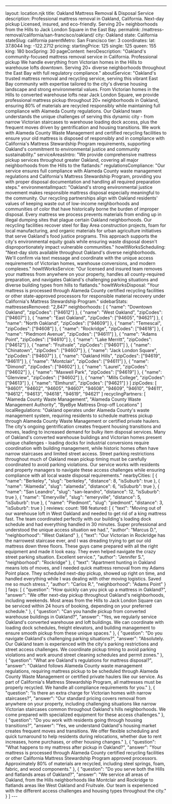 ---
layout: location.njk
title: Oakland Mattress Removal & Disposal Service
description: Professional mattress removal in Oakland, California. Next-day pickup Licensed, insured, and eco-friendly. Serving 20+ neighborhoods from the Hills to Jack London Square in the East Bay.
permalink: /mattress-removal/california/san-francisco/oakland/
city: Oakland state: California stateSlug: california parentMetro: San Francisco tier: 3 coordinates: lat: 37.8044 lng: -122.2712 pricing: startingPrice: 125 single: 125 queen: 155 king: 180 boxSpring: 30 pageContent: heroDescription: "Oakland's community-focused mattress removal service in California. Professional pickup We handle everything from Victorian homes in the Hills to warehouse lofts downtown. Serving 20+ diverse neighborhoods throughout the East Bay with full regulatory compliance." aboutService: "Oakland's trusted mattress removal and recycling service, serving this vibrant East Bay community with expertise tailored to the city's diverse housing landscape and strong environmental values. From Victorian homes in the Hills to converted warehouse lofts near Jack London Square, we provide professional mattress pickup throughout 20+ neighborhoods in Oakland, ensuring 80% of materials are recycled responsibly while maintaining full compliance with Alameda County regulations. Our Oakland team understands the unique challenges of serving this dynamic city - from narrow Victorian staircases to warehouse loading dock access, plus the frequent moves driven by gentrification and housing transitions. We work with Alameda County Waste Management and certified recycling facilities to ensure your old mattress is disposed of responsibly and in compliance with California's Mattress Stewardship Program requirements, supporting Oakland's commitment to environmental justice and community sustainability." serviceAreasIntro: "We provide comprehensive mattress pickup services throughout greater Oakland, covering all major neighborhoods from the Hills to the flatlands:" regulationsCompliance: "Our service ensures full compliance with Alameda County waste management regulations and California's Mattress Stewardship Program, providing you with proper disposal documentation and handling all required preparation steps." environmentalImpact: "Oakland's strong environmental justice movement makes responsible mattress disposal especially meaningful to the community. Our recycling partnerships align with Oakland residents' values of keeping waste out of low-income neighborhoods and communities of color that have historically borne the burden of improper disposal. Every mattress we process prevents materials from ending up in illegal dumping sites that plague certain Oakland neighborhoods. Our recycling facilities recover steel for Bay Area construction projects, foam for local manufacturing, and organic materials for urban agriculture initiatives that serve Oakland's food justice programs. This approach supports the city's environmental equity goals while ensuring waste disposal doesn't disproportionately impact vulnerable communities." howItWorksScheduling: "Next-day slots available throughout Oakland's diverse neighborhoods. We'll confirm via text message and coordinate with the unique access requirements of Victorian homes, warehouse conversions, and modern complexes." howItWorksService: "Our licensed and insured team removes your mattress from anywhere on your property, handles all county-required preparation, and navigates Oakland's challenging parking situations and diverse building types from hills to flatlands." howItWorksDisposal: "Your mattress is processed through Alameda County certified recycling facilities or other state-approved processors for responsible material recovery under California's Mattress Stewardship Program." sidebarStats: mattressesRemoved: "2,847" neighborhoods: [ { "name": "Downtown Oakland", "zipCodes": ["94612"] }, { "name": "West Oakland", "zipCodes": ["94607"] }, { "name": "East Oakland", "zipCodes": ["94605", "94621"] }, { "name": "North Oakland", "zipCodes": ["94609"] }, { "name": "Temescal", "zipCodes": ["94608"] }, { "name": "Rockridge", "zipCodes": ["94618"] }, { "name": "Piedmont Avenue", "zipCodes": ["94611"] }, { "name": "Adams Point", "zipCodes": ["94610"] }, { "name": "Lake Merritt", "zipCodes": ["94612"] }, { "name": "Fruitvale", "zipCodes": ["94601"] }, { "name": "Chinatown", "zipCodes": ["94607"] }, { "name": "Jack London Square", "zipCodes": ["94607"] }, { "name": "Oakland Hills", "zipCodes": ["94619", "94611"] }, { "name": "Montclair", "zipCodes": ["94611"] }, { "name": "Dimond", "zipCodes": ["94602"] }, { "name": "Laurel", "zipCodes": ["94602"] }, { "name": "Maxwell Park", "zipCodes": ["94619"] }, { "name": "Glenview", "zipCodes": ["94602"] }, { "name": "Mills College", "zipCodes": ["94613"] }, { "name": "Elmhurst", "zipCodes": ["94621"] } ] zipCodes: [ "94601", "94602", "94605", "94607", "94608", "94609", "94610", "94611", "94612", "94613", "94618", "94619", "94621" ] recyclingPartners: [ "Alameda County Waste Management", "Alameda County Waste Management Authority", "ByeBye Mattress Drop-off Locations" ] localRegulations: "Oakland operates under Alameda County's waste management system, requiring residents to schedule mattress pickup through Alameda County Waste Management or certified private haulers. The city's ongoing gentrification creates frequent housing transitions and moves, leading to increased demand for bulky item disposal services. Many of Oakland's converted warehouse buildings and Victorian homes present unique challenges - loading docks for industrial conversions require coordination with building management, while historic homes often have narrow staircases and limited street access. Street parking restrictions throughout much of Oakland mean pickup timing must be carefully coordinated to avoid parking violations. Our service works with residents and property managers to navigate these access challenges while ensuring compliance with all local waste disposal requirements." nearbyCities: [ { "name": "Berkeley", "slug": "berkeley", "distance": 8, "isSuburb": true }, { "name": "Alameda", "slug": "alameda", "distance": 6, "isSuburb": true }, { "name": "San Leandro", "slug": "san-leandro", "distance": 12, "isSuburb": true }, { "name": "Emeryville", "slug": "emeryville", "distance": 5, "isSuburb": true }, { "name": "Piedmont", "slug": "piedmont", "distance": 3, "isSuburb": true } ] reviews: count: 198 featured: [ { "text": "Moving out of our warehouse loft in West Oakland and needed to get rid of a king mattress fast. The team coordinated perfectly with our building's loading dock schedule and had everything handled in 30 minutes. Super professional and understood the unique access situation we had.", "author": "Marcus D.", "neighborhood": "West Oakland" }, { "text": "Our Victorian in Rockridge has the narrowest staircase ever, and I was dreading trying to get our old mattress down three floors. These guys came prepared with all the right equipment and made it look easy. They even helped navigate the crazy street parking situation. Excellent service.", "author": "Jennifer S.", "neighborhood": "Rockridge" }, { "text": "Apartment hunting in Oakland means lots of moves, and I needed quick mattress removal from my Adams Point place. They scheduled next-day pickup, showed up right on time, and handled everything while I was dealing with other moving logistics. Saved me so much stress.", "author": "Carlos R.", "neighborhood": "Adams Point" } ] faqs: [ { "question": "How quickly can you pick up a mattress in Oakland?", "answer": "We offer next-day pickup throughout Oakland's neighborhoods, including weekends. Most areas from the Hills to Jack London Square can be serviced within 24 hours of booking, depending on your preferred schedule." }, { "question": "Can you handle pickup from converted warehouse buildings in Oakland?", "answer": "Yes, we regularly service Oakland's converted warehouse and loft buildings. We can coordinate with loading dock schedules, freight elevators, and building management to ensure smooth pickup from these unique spaces." }, { "question": "Do you navigate Oakland's challenging parking situations?", "answer": "Absolutely. Our Oakland team is experienced with the city's parking restrictions and street access challenges. We coordinate pickup timing to avoid parking violations and work around street cleaning schedules and permit zones." }, { "question": "What are Oakland's regulations for mattress disposal?", "answer": "Oakland follows Alameda County waste management regulations, requiring mattress pickup to be scheduled through Alameda County Waste Management or certified private haulers like our service. As part of California's Mattress Stewardship Program, all mattresses must be properly recycled. We handle all compliance requirements for you." }, { "question": "Is there an extra charge for Victorian homes with narrow staircases?", "answer": "Our standard pricing covers removal from anywhere on your property, including challenging situations like narrow Victorian staircases common throughout Oakland's hills neighborhoods. We come prepared with specialized equipment for these access challenges." }, { "question": "Do you work with residents going through housing transitions?", "answer": "Yes, we understand Oakland's housing market creates frequent moves and transitions. We offer flexible scheduling and quick turnaround to help residents during relocations, whether due to rent increases, home purchases, or other housing changes." }, { "question": "What happens to my mattress after pickup in Oakland?", "answer": "Your mattress is processed through Alameda County certified recycling facilities or other California Mattress Stewardship Program approved processors. Approximately 80% of materials are recycled, including steel springs, foam, fabric, and wood components." }, { "question": "Do you serve both the Hills and flatlands areas of Oakland?", "answer": "We service all areas of Oakland, from the Hills neighborhoods like Montclair and Rockridge to flatlands areas like West Oakland and Fruitvale. Our team is experienced with the different access challenges and housing types throughout the city." } ] ---